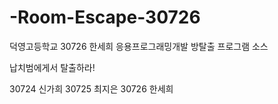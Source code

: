 # -Room-Escape-30726
덕영고등학교 30726 한세희 응용프로그래밍개발 방탈출 프로그램 소스


납치범에게서 탈출하라!

30724 신가희 30725 최지은 30726 한세희
